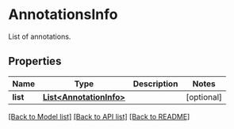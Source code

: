 
# AnnotationsInfo
List of annotations.

## Properties
Name | Type | Description | Notes
------------ | ------------- | ------------- | -------------
**list** | [**List&lt;AnnotationInfo&gt;**](AnnotationInfo.md) |  |  [optional]


[[Back to Model list]](../../README.md#documentation-for-models) [[Back to API list]](../../README.md#documentation-for-api-endpoints) [[Back to README]](../../README.md)


